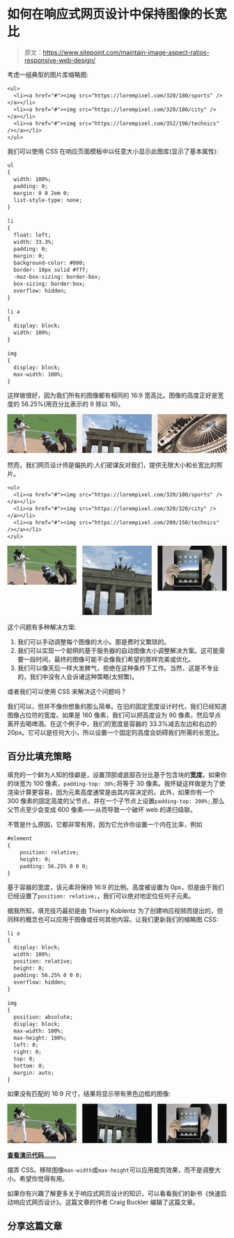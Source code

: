 # 如何在响应式网页设计中保持图像的长宽比

> 原文：<https://www.sitepoint.com/maintain-image-aspect-ratios-responsive-web-design/>

考虑一组典型的图片库缩略图:

```
<ul>
  <li><a href="#"><img src="https://lorempixel.com/320/180/sports" /></a></li>
  <li><a href="#"><img src="https://lorempixel.com/320/180/city" /></a></li>
  <li><a href="#"><img src="https://lorempixel.com/352/198/technics" /></a></li>
</ul>
```

我们可以使用 CSS 在响应页面模板中以任意大小显示此图库(显示了基本属性):

```
ul
{
  width: 100%;
  padding: 0;
  margin: 0 0 2em 0;
  list-style-type: none;
}

li
{
  float: left;
  width: 33.3%;
  padding: 0;
  margin: 0;
  background-color: #000;
  border: 10px solid #fff;
  -moz-box-sizing: border-box;
  box-sizing: border-box;
  overflow: hidden;
}

li a
{
  display: block;
  width: 100%;
}

img
{
  display: block;
  max-width: 100%;
}
```

这样做很好，因为我们所有的图像都有相同的 16:9 宽高比。图像的高度正好是宽度的 56.25%(用百分比表示的 9 除以 16)。

![Aspect ratio example images in a row](img/10527ffade4cd9513828951613199cce.png)

然而，我们网页设计师是偏执的:人们密谋反对我们，提供无限大小和长宽比的照片。

```
<ul>
  <li><a href="#"><img src="https://lorempixel.com/320/180/sports" /></a></li>
  <li><a href="#"><img src="https://lorempixel.com/320/320/city" /></a></li>
  <li><a href="#"><img src="https://lorempixel.com/200/150/technics" /></a></li>
</ul>
```

![Responsive aspect ratio examples - part 2](img/295f855c60836fcc2aeaa47012343ed7.png)

这个问题有多种解决方案:

1.  我们可以手动调整每个图像的大小。那是费时又繁琐的。
2.  我们可以实现一个聪明的基于服务器的自动图像大小调整解决方案。这可能需要一段时间，最终的图像可能不会像我们希望的那样完美或优化。
3.  我们可以像天后一样大发脾气，拒绝在这种条件下工作。当然，这是不专业的，我们中没有人会诉诸这种策略(太频繁)。

或者我们可以使用 CSS 来解决这个问题吗？

我们可以，但并不像你想象的那么简单。在旧的固定宽度设计时代，我们已经知道图像占位符的宽度。如果是 160 像素，我们可以把高度设为 90 像素，然后早点离开去喝啤酒。在这个例子中，我们的宽度是容器的 33.3%减去左边和右边的 20px。它可以是任何大小，所以设置一个固定的高度会妨碍我们所需的长宽比。

## 百分比填充策略

填充的一个鲜为人知的怪癖是，设置顶部或底部百分比基于包含块的**宽度**。如果你的块宽为 100 像素，`padding-top: 30%;`将等于 30 像素。我怀疑这样做是为了使渲染计算更容易，因为元素高度通常是由其内容决定的。此外，如果你有一个 300 像素的固定高度的父节点，并在一个子节点上设置`padding-top: 200%;`,那么父节点至少会变成 600 像素——从而导致一个破坏 web 的递归级联。

不管是什么原因，它都非常有用，因为它允许你设置一个内在比率，例如

```
#element
{
	position: relative;
	height: 0;
	padding: 56.25% 0 0 0;
}
```

基于容器的宽度，该元素将保持 16:9 的比例。高度被设置为 0px，但是由于我们已经设置了`position: relative;`，我们可以绝对地定位任何子元素。

据我所知，填充技巧最初是由 Thierry Koblentz 为了创建响应视频而提出的，但同样的概念也可以应用于图像或任何其他内容。让我们更新我们的缩略图 CSS:

```
li a
{
  display: block;
  width: 100%;
  position: relative;
  height: 0;
  padding: 56.25% 0 0 0;
  overflow: hidden;
}

img
{
  position: absolute;
  display: block;
  max-width: 100%;
  max-height: 100%;
  left: 0;
  right: 0;
  top: 0;
  bottom: 0;
  margin: auto;
}
```

如果没有匹配的 16:9 尺寸，结果将显示带有黑色边框的图像:

![Responsive aspect ratio examples - example 3](img/ef096c5fcb376d233def0300bd5e5943.png)

[**查看演示代码……**](http://cssdeck.com/labs/rwd-image-aspect-ratio)

摆弄 CSS。移除图像`max-width`或`max-height`可以应用裁剪效果，而不是调整大小。希望你觉得有用。

如果你有兴趣了解更多关于响应式网页设计的知识，可以看看我们的新书《快速启动响应式网页设计》。这篇文章的作者 Craig Buckler 编辑了这篇文章。

## 分享这篇文章